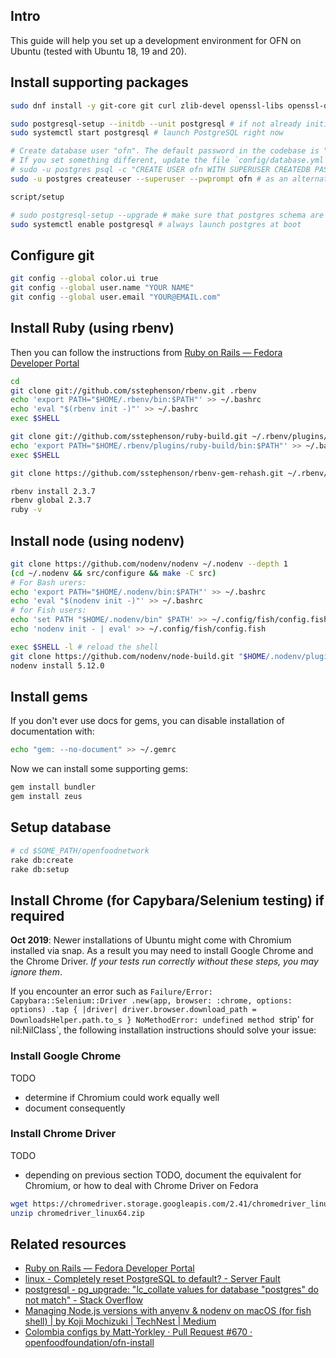 ## Intro
This guide will help you set up a development environment for OFN on Ubuntu (tested with Ubuntu 18, 19 and 20).

## Install supporting packages

```bash
sudo dnf install -y git-core git curl zlib-devel openssl-libs openssl-devel readline-devel libyaml-devel sqlite-devel sqlite libxml2-devel  postgresql postgresql-server postgresql-contrib libpq-devel epel-release nodejs apg

sudo postgresql-setup --initdb --unit postgresql # if not already initialized
sudo systemctl start postgresql # launch PostgreSQL right now

# Create database user "ofn". The default password in the codebase is "f00d".
# If you set something different, update the file `config/database.yml` accordingly
# sudo -u postgres psql -c "CREATE USER ofn WITH SUPERUSER CREATEDB PASSWORD 'f00d'"
sudo -u postgres createuser --superuser --pwprompt ofn # as an alternative

script/setup

# sudo postgresql-setup --upgrade # make sure that postgres schema are still compatible with the last version installed
sudo systemctl enable postgresql # always launch postgres at boot
```


## Configure git
```bash
git config --global color.ui true
git config --global user.name "YOUR NAME"
git config --global user.email "YOUR@EMAIL.com"
```

## Install Ruby (using rbenv)

Then you can follow the instructions from [Ruby on Rails — Fedora Developer Portal](https://developer.fedoraproject.org/start/sw/web-app/rails.html)

```bash
cd
git clone git://github.com/sstephenson/rbenv.git .rbenv
echo 'export PATH="$HOME/.rbenv/bin:$PATH"' >> ~/.bashrc
echo 'eval "$(rbenv init -)"' >> ~/.bashrc
exec $SHELL

git clone git://github.com/sstephenson/ruby-build.git ~/.rbenv/plugins/ruby-build
echo 'export PATH="$HOME/.rbenv/plugins/ruby-build/bin:$PATH"' >> ~/.bashrc
exec $SHELL

git clone https://github.com/sstephenson/rbenv-gem-rehash.git ~/.rbenv/plugins/rbenv-gem-rehash

rbenv install 2.3.7
rbenv global 2.3.7
ruby -v
```

## Install node (using nodenv)

```sh
git clone https://github.com/nodenv/nodenv ~/.nodenv --depth 1
(cd ~/.nodenv && src/configure && make -C src)
# For Bash urers:
echo 'export PATH="$HOME/.nodenv/bin:$PATH"' >> ~/.bashrc
echo 'eval "$(nodenv init -)"' >> ~/.bashrc
# for Fish users:
echo 'set PATH "$HOME/.nodenv/bin" $PATH' >> ~/.config/fish/config.fish
echo 'nodenv init - | eval' >> ~/.config/fish/config.fish

exec $SHELL -l # reload the shell
git clone https://github.com/nodenv/node-build.git "$HOME/.nodenv/plugins/node-build" --depth 1
nodenv install 5.12.0
```

## Install gems
If you don't ever use docs for gems, you can disable installation of documentation with:

```bash
echo "gem: --no-document" >> ~/.gemrc
```

Now we can install some supporting gems:

```bash
gem install bundler
gem install zeus
```

## Setup database 
```bash
# cd $SOME_PATH/openfoodnetwork
rake db:create
rake db:setup
```

## Install Chrome (for Capybara/Selenium testing) if required
**Oct 2019**: Newer installations of Ubuntu might come with Chromium installed via snap. As a result you may need to install Google Chrome and the Chrome Driver. *If your tests run correctly without these steps, you may ignore them*.

If you encounter an error such as `Failure/Error: Capybara::Selenium::Driver .new(app, browser: :chrome, options: options) .tap { |driver| driver.browser.download_path = DownloadsHelper.path.to_s } NoMethodError: undefined method `strip' for nil:NilClass`, the following installation instructions should solve your issue:

### Install Google Chrome

TODO
- determine if Chromium could work equally well
- document consequently

### Install Chrome Driver

TODO
- depending on previous section TODO, document the equivalent for Chromium, or how to deal with Chrome Driver on Fedora

```bash
wget https://chromedriver.storage.googleapis.com/2.41/chromedriver_linux64.zip
unzip chromedriver_linux64.zip
```

## Related resources

- [Ruby on Rails — Fedora Developer Portal](https://developer.fedoraproject.org/start/sw/web-app/rails.html)
- [linux - Completely reset PostgreSQL to default? - Server Fault](https://serverfault.com/questions/574474/completely-reset-postgresql-to-default)
- [postgresql - pg_upgrade: "lc_collate values for database "postgres" do not match" - Stack Overflow](https://stackoverflow.com/questions/48612313/pg-upgrade-lc-collate-values-for-database-postgres-do-not-match)
- [Managing Node.js versions with anyenv & nodenv on macOS (for fish shell) | by Koji Mochizuki | TechNest | Medium](https://medium.com/technest/managing-node-js-versions-with-anyenv-nodenv-on-macos-for-fish-shell-df28b3b15539)
- [Colombia configs by Matt-Yorkley · Pull Request #670 · openfoodfoundation/ofn-install](https://github.com/openfoodfoundation/ofn-install/pull/670#discussion_r523120101)
